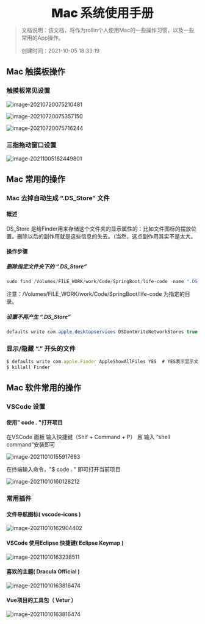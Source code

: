 <div style="width: 100%; text-align: center; font-size: 2rem; font-weight: 900"><font>Mac 系统使用手册</font></div>



> 文档说明：该文档，将作为rollin个人使用Mac的一些操作习惯，以及一些常用的App操作。
>
> 创建时间：2021-10-05 18:33:19
>

## Mac 触摸板操作

### 触摸板常见设置

![image-20210720075210481](folder/image/image-20210720075210481.png)

![image-20210720075357150](folder/image/image-20210720075357150.png)

![image-20210720075716244](folder/image/image-20210720075716244.png)

### 三指拖动窗口设置

![image-20211005182449801](folder/image/image-20211005182449801.png)

## Mac 常用的操作

### Mac 去掉自动生成 “.DS_Store” 文件

#### 概述

DS_Store 是给Finder用来存储这个文件夹的显示属性的：比如文件图标的摆放位置。删除以后的副作用就是这些信息的失去。（当然，这点副作用其实不是太大。

#### 操作步骤

##### 删除指定文件夹下的 “.DS_Store”

```java
sudo find /Volumes/FILE_WORK/work/Code/SpringBoot/life-code -name ".DS_Store" -depth -exec rm {} \;
```

注意：/Volumes/FILE_WORK/work/Code/SpringBoot/life-code 为指定的目录。

##### 设置不再产生 “.DS_Store”

```java
defaults write com.apple.desktopservices DSDontWriteNetworkStores true 
```

### 显示/隐藏  “.” 开头的文件

```javascript
$ defaults write com.apple.Finder AppleShowAllFiles YES  # YES表示显示文件， NO 表示隐藏文件
$ killall Finder
```



## Mac 软件常用的操作

### VSCode 设置

#### 使用" code . "打开项目

在VSCode 面板 输入快捷键（Shif + Command + P） 且 输入 “shell command”安装即可

![image-20211010155917683](folder/image/image-20211010155917683.png)



在终端输入命令，"$ code . " 即可打开当前项目

![image-20211010160128212](folder/image/image-20211010160128212.png)

### 常用插件

#### 文件导航图标( vscode-icons )

![image-20211010162904402](/Volumes/FILE_WORK/work/Code/SpringBoot/life-code/folder/image/image-20211010162904402.png)

#### VSCode 使用Eclipse 快捷键( Eclipse Keymap )

![image-20211010163238511](/Volumes/FILE_WORK/work/Code/SpringBoot/life-code/folder/image/image-20211010163238511.png)

#### 喜欢的主题( Dracula Official )

![image-20211010163816474](folder/image/image-20211010163816474.png)



#### Vue项目的工具包（ Vetur ）

![image-20211010163816474](folder/image/image-20211010163816474.png)









